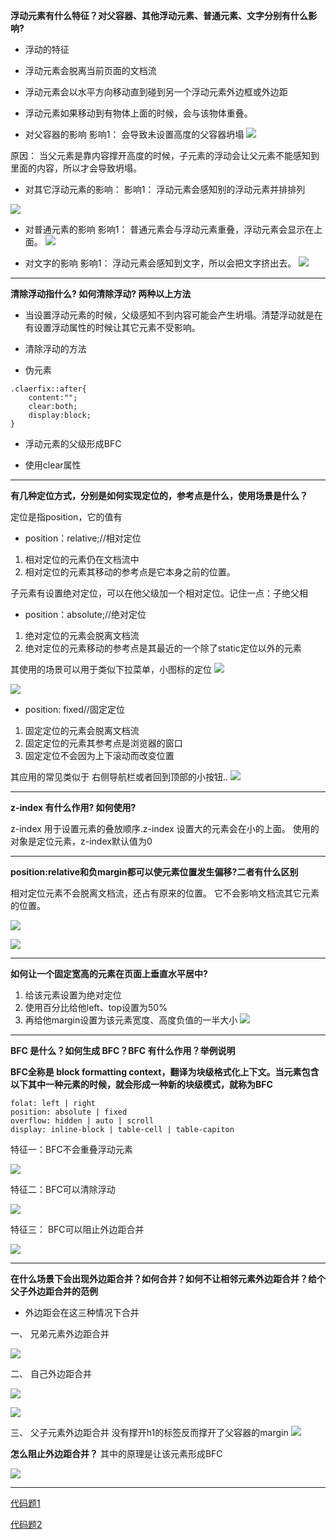 **浮动元素有什么特征？对父容器、其他浮动元素、普通元素、文字分别有什么影响?**

- 浮动的特征
 - 浮动元素会脱离当前页面的文档流
 - 浮动元素会以水平方向移动直到碰到另一个浮动元素外边框或外边距
 - 浮动元素如果移动到有物体上面的时候，会与该物体重叠。

- 对父容器的影响
 影响1： 会导致未设置高度的父容器坍塌
![](http://upload-images.jianshu.io/upload_images/3534156-d7266eb221f20d9b.png?imageMogr2/auto-orient/strip%7CimageView2/2/w/1240)

原因： 当父元素是靠内容撑开高度的时候，子元素的浮动会让父元素不能感知到里面的内容，所以才会导致坍塌。

- 对其它浮动元素的影响：
影响1： 浮动元素会感知别的浮动元素并排排列

![](http://upload-images.jianshu.io/upload_images/3534156-9985293f4c2e4e29.png?imageMogr2/auto-orient/strip%7CimageView2/2/w/1240)

- 对普通元素的影响
影响1： 普通元素会与浮动元素重叠，浮动元素会显示在上面。
![](http://upload-images.jianshu.io/upload_images/3534156-f6ed25bcc8feb628.png?imageMogr2/auto-orient/strip%7CimageView2/2/w/1240)

- 对文字的影响
影响1： 浮动元素会感知到文字，所以会把文字挤出去。
![](http://upload-images.jianshu.io/upload_images/3534156-34917da70d673d3a.png?imageMogr2/auto-orient/strip%7CimageView2/2/w/1240)

***

**清除浮动指什么? 如何清除浮动? 两种以上方法**
- 当设置浮动元素的时候，父级感知不到内容可能会产生坍塌。清楚浮动就是在有设置浮动属性的时候让其它元素不受影响。

- 清除浮动的方法
 - 伪元素
```
.claerfix::after{
    content:"";
    clear:both;
    display:block;
}
```
 - 浮动元素的父级形成BFC

 - 使用clear属性


***

**有几种定位方式，分别是如何实现定位的，参考点是什么，使用场景是什么？**

定位是指position，它的值有
 - position：relative;//相对定位
  1. 相对定位的元素仍在文档流中
  2. 相对定位的元素其移动的参考点是它本身之前的位置。

子元素有设置绝对定位，可以在他父级加一个相对定位。记住一点：子绝父相


 - position：absolute;//绝对定位
  1. 绝对定位的元素会脱离文档流
  2. 绝对定位的元素移动的参考点是其最近的一个除了static定位以外的元素

其使用的场景可以用于类似下拉菜单，小图标的定位
![](http://upload-images.jianshu.io/upload_images/3534156-713cd562832198e8.png?imageMogr2/auto-orient/strip%7CimageView2/2/w/1240)

![](http://upload-images.jianshu.io/upload_images/3534156-f23e1ba65357b88b.png?imageMogr2/auto-orient/strip%7CimageView2/2/w/1240)

 - position: fixed//固定定位
  1. 固定定位的元素会脱离文档流
  2. 固定定位的元素其参考点是浏览器的窗口
  3. 固定定位不会因为上下滚动而改变位置

其应用的常见类似于 右侧导航栏或者回到顶部的小按钮..
![](http://upload-images.jianshu.io/upload_images/3534156-325e1b9e24803565.png?imageMogr2/auto-orient/strip%7CimageView2/2/w/1240)

***

**z-index 有什么作用? 如何使用?**

z-index 用于设置元素的叠放顺序.z-index 设置大的元素会在小的上面。
使用的对象是定位元素，z-index默认值为0

***

**position:relative和负margin都可以使元素位置发生偏移?二者有什么区别**

相对定位元素不会脱离文档流，还占有原来的位置。
它不会影响文档流其它元素的位置。

![](http://upload-images.jianshu.io/upload_images/3534156-5971ace3dd76794f.png?imageMogr2/auto-orient/strip%7CimageView2/2/w/1240)


![](http://upload-images.jianshu.io/upload_images/3534156-34c93b29a82cf2b9.png?imageMogr2/auto-orient/strip%7CimageView2/2/w/1240)



***

**如何让一个固定宽高的元素在页面上垂直水平居中?**

1. 给该元素设置为绝对定位
2. 使用百分比给他left、top设置为50%
3. 再给他margin设置为该元素宽度、高度负值的一半大小
![](http://upload-images.jianshu.io/upload_images/3534156-73e1f74c844bd143.png?imageMogr2/auto-orient/strip%7CimageView2/2/w/1240)


***

**BFC 是什么？如何生成 BFC？BFC 有什么作用？举例说明**

**BFC全称是 block formatting context，翻译为块级格式化上下文。当元素包含以下其中一种元素的时候，就会形成一种新的块级模式，就称为BFC**

```
folat: left | right 
position: absolute | fixed
overflow: hidden | auto | scroll
display: inline-block | table-cell | table-capiton
```

特征一：BFC不会重叠浮动元素

![](http://upload-images.jianshu.io/upload_images/3534156-1e3d944ca7ecce28.png?imageMogr2/auto-orient/strip%7CimageView2/2/w/1240)


特征二：BFC可以清除浮动

![](http://upload-images.jianshu.io/upload_images/3534156-f359250bd2e5663c.png?imageMogr2/auto-orient/strip%7CimageView2/2/w/1240)


特征三： BFC可以阻止外边距合并


![](http://upload-images.jianshu.io/upload_images/3534156-6e3c248c5a8687ea.png?imageMogr2/auto-orient/strip%7CimageView2/2/w/1240)

***

**在什么场景下会出现外边距合并？如何合并？如何不让相邻元素外边距合并？给个父子外边距合并的范例**

- 外边距会在这三种情况下合并

一、 兄弟元素外边距合并

![](http://upload-images.jianshu.io/upload_images/3534156-4e54a072349bbee1.png?imageMogr2/auto-orient/strip%7CimageView2/2/w/1240)

二、 自己外边距合并


![](http://upload-images.jianshu.io/upload_images/3534156-f8a095e5a5a537b2.png?imageMogr2/auto-orient/strip%7CimageView2/2/w/1240)

![](http://upload-images.jianshu.io/upload_images/3534156-1e9225fd4b300538.png?imageMogr2/auto-orient/strip%7CimageView2/2/w/1240)

三、 父子元素外边距合并
没有撑开h1的标签反而撑开了父容器的margin
![](http://upload-images.jianshu.io/upload_images/3534156-00109cca78dfc282.png?imageMogr2/auto-orient/strip%7CimageView2/2/w/1240)

**怎么阻止外边距合并？**
其中的原理是让该元素形成BFC


![](http://upload-images.jianshu.io/upload_images/3534156-ce387ccc8dad3f94.png?imageMogr2/auto-orient/strip%7CimageView2/2/w/1240)

***

[代码题1](https://jirengu-inc.github.io/jrg-vip10/homework/%E9%99%88%E4%BF%8A%E8%B1%AA/20161209/demo.html)

[代码题2](https://jirengu-inc.github.io/jrg-vip10/homework/%E9%99%88%E4%BF%8A%E8%B1%AA/20161209/demo1.html)